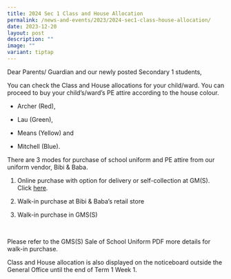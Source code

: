 ```yaml
---
title: 2024 Sec 1 Class and House Allocation
permalink: /news-and-events/2023/2024-sec1-class-house-allocation/
date: 2023-12-20
layout: post
description: ""
image: ""
variant: tiptap
---
```

<p>Dear Parents/ Guardian and our newly posted Secondary 1 students,</p><p></p><p>You can check the Class and House allocations for your child/ward. You can proceed to buy your child’s/ward’s PE attire according to the house colour.</p><p></p><ul data-tight="true" class="tight"><li><p>Archer (Red), </p></li><li><p>Lau (Green), </p></li><li><p>Means (Yellow) and </p></li><li><p>Mitchell (Blue).</p></li></ul><p></p><p>There are 3 modes for purchase of school uniform and PE attire from our uniform vendor, Bibi &amp; Baba.</p><p></p><ol data-tight="true" class="tight"><li><p>Online purchase with option for delivery or self-collection at GM(S). Click <a href="https://www.schooluniforms.sg/geylang-methodist-secondary-school" rel="noopener noreferrer nofollow" target="_blank">here</a>.</p></li><li><p>Walk-in purchase at Bibi &amp; Baba’s retail store</p></li><li><p>Walk-in purchase in GMS(S)</p></li></ol><p>&nbsp;</p><p>Please refer to the GMS(S) Sale of School Uniform PDF more details for walk-in purchase.</p><p></p><p>Class and House allocation is also displayed on the noticeboard outside the General Office until the end of Term 1 Week 1.</p>